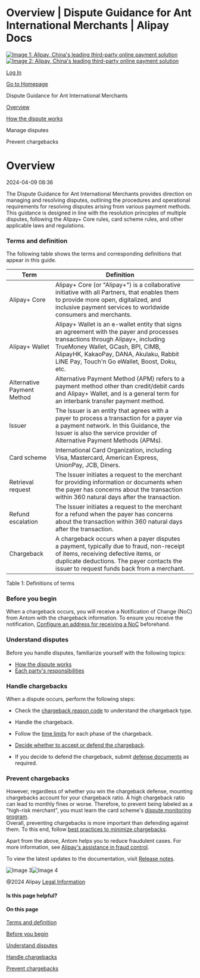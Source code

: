 Overview | Dispute Guidance for Ant International Merchants | Alipay Docs
===============
                        

[![Image 1: Alipay, China's leading third-party online payment solution](https://ac.alipay.com/storage/2024/3/26/d66c43c0-440d-4c97-9976-f2028a2c8c5e.svg)![Image 2: Alipay, China's leading third-party online payment solution](https://ac.alipay.com/storage/2024/3/26/a48bd336-aea0-4f16-bf83-616eacbb4434.svg)](/docs/)

[Log In](https://global.alipay.com/ilogin/account_login.htm?goto=https%3A%2F%2Fglobal.alipay.com%2Fdocs%2Fac%2Fdispute%2Foverview)

[Go to Homepage](../../)

Dispute Guidance for Ant International Merchants

[Overview](/docs/ac/dispute/overview)

[How the dispute works](/docs/ac/dispute/process)

Manage disputes

Prevent chargebacks

Overview
========

2024-04-09 08:36

The Dispute Guidance for Ant International Merchants provides direction on managing and resolving disputes, outlining the procedures and operational requirements for resolving disputes arising from various payment methods. This guidance is designed in line with the resolution principles of multiple disputes, following the Alipay+ Core rules, card scheme rules, and other applicable laws and regulations.

### Terms and definition

The following table shows the terms and corresponding definitions that appear in this guide.



| **Term** | **Definition** | |
| --- | --- | --- |
| Alipay+ Core | Alipay+ Core (or "Alipay+") is a collaborative initiative with all Partners, that enables them to provide more open, digitalized, and inclusive payment services to worldwide consumers and merchants. | |
| Alipay+ Wallet | Alipay+ Wallet is an e-wallet entity that signs an agreement with the payer and processes transactions through Alipay+, including TrueMoney Wallet, GCash, BPI, CIMB, AlipayHK, KakaoPay, DANA, Akulaku, Rabbit LINE Pay, Touch'n Go eWallet, Boost, Doku, etc. | |
| Alternative Payment Method | Alternative Payment Method (APM) refers to a payment method other than credit/debit cards and Alipay+ Wallet, and is a general term for an interbank transfer payment method. | |
| Issuer | The Issuer is an entity that agrees with a payer to process a transaction for a payer via a payment network. In this Guidance, the Issuer is also the service provider of Alternative Payment Methods (APMs). | |
| Card scheme | International Card Organization, including Visa, Mastercard, American Express, UnionPay, JCB, Diners. | |
| Retrieval request | The Issuer initiates a request to the merchant for providing information or documents when the payer has concerns about the transaction within 360 natural days after the transaction. | |
| Refund escalation | The Issuer initiates a request to the merchant for a refund when the payer has concerns about the transaction within 360 natural days after the transaction. | |
| Chargeback | A chargeback occurs when a payer disputes a payment, typically due to fraud, non-receipt of items, receiving defective items, or duplicate deductions. The payer contacts the issuer to request funds back from a merchant. | |



Table 1: Definitions of terms

### Before you begin

When a chargeback occurs, you will receive a Notification of Change (NoC) from Antom with the chargeback information. To ensure you receive the notification, [Configure an address for receiving a NoC](https://global.alipay.com/docs/ac/dispute/noc) beforehand.

### Understand disputes

Before you handle disputes, familiarize yourself with the following topics:

*   [How the dispute works](https://global.alipay.com/docs/ac/dispute/process)
*   [Each party's responsibilities](https://global.alipay.com/docs/ac/dispute/pr)

### Handle chargebacks

When a dispute occurs, perform the following steps:

*   Check the [chargeback reason code](https://global.alipay.com/docs/ac/dispute/reason_code) to understand the chargeback type.
*   Handle the chargeback.

*   Follow the [time limits](https://global.alipay.com/docs/ac/dispute/timeframe) for each phase of the chargeback.
*   [Decide whether to accept or defend the chargeback](https://global.alipay.com/docs/ac/dispute/decision).
*   If you decide to defend the chargeback, submit [defense documents](https://global.alipay.com/docs/ac/dispute/defend_chargeback) as required.

### Prevent chargebacks

However, regardless of whether you win the chargeback defense, mounting chargebacks account for your chargeback ratio. A high chargeback ratio can lead to monthly fines or worse. Therefore, to prevent being labeled as a "high-risk merchant", you must learn the card scheme's [dispute monitoring program](https://global.alipay.com/docs/ac/dispute/monitor).  
Overall, preventing chargebacks is more important than defending against them. To this end, follow [best practices to minimize chargebacks](https://global.alipay.com/docs/ac/dispute/bp).

Apart from the above, Antom helps you to reduce fraudulent cases. For more information, see [Alipay's assistance in fraud control](https://global.alipay.com/docs/ac/dispute/fraud).

To view the latest updates to the documentation, visit [Release notes](https://global.alipay.com/docs/releasenotes).

![Image 3](https://ac.alipay.com/storage/2021/5/20/19b2c126-9442-4f16-8f20-e539b1db482a.png)![Image 4](https://ac.alipay.com/storage/2021/5/20/e9f3f154-dbf0-455f-89f0-b3d4e0c14481.png)

@2024 Alipay [Legal Information](https://global.alipay.com/docs/ac/platform/membership)

#### Is this page helpful?

#### On this page

[Terms and definition](#EJESo "Terms and definition")

[Before you begin](#c8Aym "Before you begin")

[Understand disputes](#LFNH8 "Understand disputes")

[Handle chargebacks](#pWbe6 "Handle chargebacks")

[Prevent chargebacks](#eLYVW "Prevent chargebacks")
